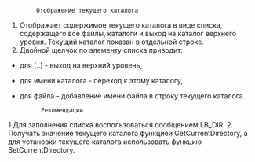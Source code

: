 			Отображение текущего каталога

1. Отображает содержимое текущего каталога в виде списка,
содержащего все файлы, каталоги и выход на каталог верхнего
уровня. Текущий каталог показан в отдельной строке.
2. Двойной щелчок по элементу списка приводит:
- для [..] - выход на верхний уровень,
- для имени каталога - переход к этому каталогу,
- для файла - добавление имени файла в строку текущего каталога.

			Рекомендации

1.Для заполнения списка воспользоваться сообщением LB_DIR.
2. Получать значение текущего каталога функцией GetCurrentDirectory,
а для установки текущего каталога использовать функцию
SetCurrentDirectory.
